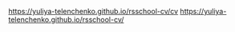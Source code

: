 https://yuliya-telenchenko.github.io/rsschool-cv/cv
https://yuliya-telenchenko.github.io/rsschool-cv/

